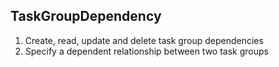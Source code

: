 ## TaskGroupDependency


1. Create, read, update and delete task group dependencies
2. Specify a dependent relationship between two task groups